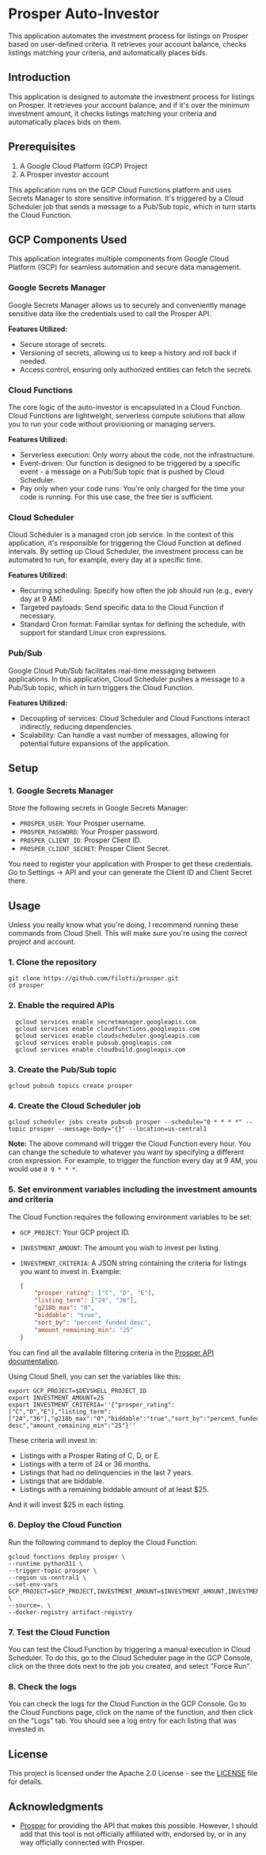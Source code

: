 # Prosper Auto-Investor

This application automates the investment process for listings on Prosper based on user-defined criteria. It retrieves 
your account balance, checks listings matching your criteria, and automatically places bids.

## Introduction

This application is designed to automate the investment process for listings on Prosper. It retrieves your account
balance, and if it's over the minimum investment amount, it checks listings matching your criteria and automatically
places bids on them.

## Prerequisites

1. A Google Cloud Platform (GCP) Project
2. A Prosper investor account

This application runs on the GCP Cloud Functions platform and uses Secrets Manager to store sensitive information. It's 
triggered by a Cloud Scheduler job that sends a message to a Pub/Sub topic, which in turn starts the Cloud Function.

## GCP Components Used

This application integrates multiple components from Google Cloud Platform (GCP) for seamless automation and secure data 
management.

### Google Secrets Manager
Google Secrets Manager allows us to securely and conveniently manage sensitive data like the credentials used to call 
the Prosper API. 

**Features Utilized:**

* Secure storage of secrets.
* Versioning of secrets, allowing us to keep a history and roll back if needed.
* Access control, ensuring only authorized entities can fetch the secrets.

### Cloud Functions

The core logic of the auto-investor is encapsulated in a Cloud Function. Cloud Functions are lightweight, serverless 
compute solutions that allow you to run your code without provisioning or managing servers.

**Features Utilized:**

* Serverless execution: Only worry about the code, not the infrastructure.
* Event-driven: Our function is designed to be triggered by a specific event - a message on a Pub/Sub topic that is
pushed by Cloud Scheduler.
* Pay only when your code runs: You're only charged for the time your code is running. For this use case, the free tier
is sufficient.

### Cloud Scheduler

Cloud Scheduler is a managed cron job service. In the context of this application, it's responsible for triggering the 
Cloud Function at defined intervals. By setting up Cloud Scheduler, the investment process can be automated to run, for example, every day at a specific time.

**Features Utilized:**

* Recurring scheduling: Specify how often the job should run (e.g., every day at 9 AM).
* Targeted payloads: Send specific data to the Cloud Function if necessary. 
* Standard Cron format: Familiar syntax for defining the schedule, with support for standard Linux cron expressions.

### Pub/Sub

Google Cloud Pub/Sub facilitates real-time messaging between applications. In this application, Cloud Scheduler pushes a message to a Pub/Sub topic, which in turn triggers the Cloud Function.

**Features Utilized:**

* Decoupling of services: Cloud Scheduler and Cloud Functions interact indirectly, reducing dependencies.
* Scalability: Can handle a vast number of messages, allowing for potential future expansions of the application.

## Setup

### 1. Google Secrets Manager

Store the following secrets in Google Secrets Manager:

- `PROSPER_USER`: Your Prosper username.
- `PROSPER_PASSWORD`: Your Prosper password.
- `PROSPER_CLIENT_ID`: Prosper Client ID.
- `PROSPER_CLIENT_SECRET`: Prosper Client Secret.


You need to register your application with Prosper to get these credentials. Go to Settings -> API and your can
generate the Client ID and Client Secret there.


## Usage

Unless you really know what you're doing, I recommend running these commands from Cloud Shell. This will
make sure you're using the correct project and account.

### 1. Clone the repository

```
git clone https://github.com/filotti/prosper.git
cd prosper
```

### 2. Enable the required APIs
```
  gcloud services enable secretmanager.googleapis.com
  gcloud services enable cloudfunctions.googleapis.com
  gcloud services enable cloudscheduler.googleapis.com
  gcloud services enable pubsub.googleapis.com
  gcloud services enable cloudbuild.googleapis.com
 ```

### 3. Create the Pub/Sub topic

```
gcloud pubsub topics create prosper
```

### 4. Create the Cloud Scheduler job

```
gcloud scheduler jobs create pubsub prosper --schedule="0 * * * *" --topic prosper --message-body="{}" --location=us-central1
```

**Note:** The above command will trigger the Cloud Function every hour. You can change the schedule to whatever you 
want by specifying a different cron expression. For example, to trigger the function every day at 9 AM, you would use 
`0 9 * * *`.

### 5. Set environment variables including the investment amounts and criteria

The Cloud Function requires the following environment variables to be set:

- `GCP_PROJECT`: Your GCP project ID.
- `INVESTMENT_AMOUNT`: The amount you wish to invest per listing.
- `INVESTMENT_CRITERIA`: A JSON string containing the criteria for listings you want to invest in. Example:

    ```json
    {
        "prosper_rating": ["C", "D", "E"],
        "listing_term": ["24", "36"],
        "g218b_max": "0",
        "biddable": "true",
        "sort_by": "percent_funded desc",
        "amount_remaining_min": "25"
    }
    ```

You can find all the available filtering criteria in the 
[Prosper API documentation](https://developers.prosper.com/docs/investor/listings-api/).

Using Cloud Shell, you can set the variables like this:
```
export GCP_PROJECT=$DEVSHELL_PROJECT_ID
export INVESTMENT_AMOUNT=25
export INVESTMENT_CRITERIA=''{"prosper_rating":["C","D","E"],"listing_term":["24","36"],"g218b_max":"0","biddable":"true","sort_by":"percent_funded desc","amount_remaining_min":"25"}''
```

These criteria will invest in:

- Listings with a Prosper Rating of C, D, or E.
- Listings with a term of 24 or 36 months.
- Listings that had no delinquencies in the last 7 years.
- Listings that are biddable.
- Listings with a remaining biddable amount of at least $25.

And it will invest $25 in each listing.

### 6. Deploy the Cloud Function

Run the following command to deploy the Cloud Function:

```
gcloud functions deploy prosper \
--runtime python311 \
--trigger-topic prosper \
--region us-central1 \
--set-env-vars GCP_PROJECT=$GCP_PROJECT,INVESTMENT_AMOUNT=$INVESTMENT_AMOUNT,INVESTMENT_CRITERIA=$INVESTMENT_CRITERIA \
--source=. \
--docker-registry artifact-registry 
```

### 7. Test the Cloud Function

You can test the Cloud Function by triggering a manual execution in Cloud Scheduler. To do this, go to the Cloud
Scheduler page in the GCP Console, click on the three dots next to the job you created, and select "Force Run".

### 8. Check the logs

You can check the logs for the Cloud Function in the GCP Console. Go to the Cloud Functions page, click on the name of
the function, and then click on the "Logs" tab. You should see a log entry for each listing that was invested in.

## License

This project is licensed under the Apache 2.0 License - see the [LICENSE](LICENSE) file for details.

## Acknowledgments

* [Prosper](https://www.prosper.com/) for providing the API that makes this possible. However, I should add that 
this tool is not officially affiliated with, endorsed by, or in any way officially connected with Prosper.
